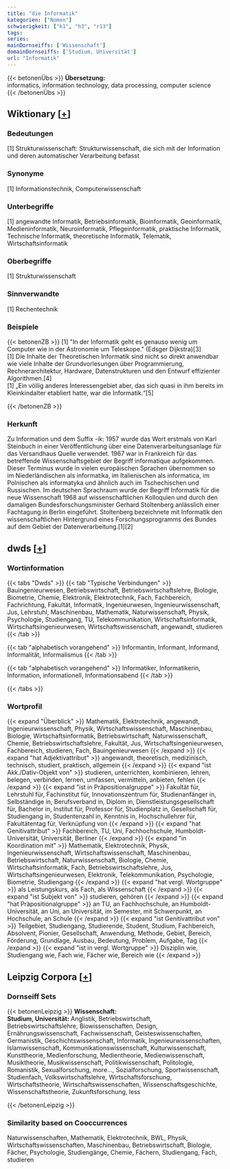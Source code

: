```yaml
---
title: "die Informatik"
kategorien: ["Nomen"]
schwierigkeit: ["k1", "h3", "r13"]
tags:
series:
mainDornseiffs: ['Wissenschaft']
domainDornseiffs: ['Studium, Universität']
url: "Informatik"
---
```


{{< betonenÜbs >}}
**Übersetzung:**  
informatics, information technology, data processing, computer science  
{{< /betonenÜbs >}}

## Wiktionary [[+](https://de.wiktionary.org/wiki/Informatik)]

### Bedeutungen
[1] Strukturwissenschaft: Strukturwissenschaft, die sich mit der Information und deren automatischer Verarbeitung befasst  

### Synonyme
[1] Informationstechnik, Computerwissenschaft  

### Unterbegriffe
[1] angewandte Informatik, Betriebsinformatik, Bioinformatik, Geoinformatik, Medieninformatik, Neuroinformatik, Pflegeinformatik, praktische Informatik, Technische Informatik, theoretische Informatik, Telematik, Wirtschaftsinformatik  

### Oberbegriffe
[1] Strukturwissenschaft  

### Sinnverwandte
[1] Rechentechnik  

### Beispiele
{{< betonenZB >}}
[1] "In der Informatik geht es genauso wenig um Computer wie in der Astronomie um Teleskope." (Edsger Dijkstra)[3]  
[1] Die Inhalte der Theoretischen Informatik sind nicht so direkt anwendbar wie viele Inhalte der Grundvorlesungen über Programmierung, Rechnerarchitektur, Hardware, Datenstrukturen und den Entwurf effizienter Algorithmen.[4]  
[1] „Ein völlig anderes Interessengebiet aber, das sich quasi in ihm bereits im Kleinkindalter etabliert hatte, war die Informatik.“[5]  

{{< /betonenZB >}}
### Herkunft
Zu Information und dem Suffix -ik: 1957 wurde das Wort erstmals von Karl Steinbuch in einer Veröffentlichung über eine Datenverarbeitungsanlage für das Versandhaus Quelle verwendet. 1967 war in Frankreich für das betreffende Wissenschaftsgebiet der Begriff informatique aufgekommen. Dieser Terminus wurde in vielen europäischen Sprachen übernommen so im Niederländischen als informatika, im Italienischen als informatica, im Polnischen als informatyka und ähnlich auch im Tschechischen und Russischen. Im deutschen Sprachraum wurde der Begriff Informatik für die neue Wissenschaft 1968 auf wissenschaftlichen Kolloquien und durch den damaligen Bundesforschungsminister Gerhard Stoltenberg anlässlich einer Fachtagung in Berlin eingeführt. Stoltenberg bezeichnete mit Informatik den wissenschaftlichen Hintergrund eines Forschungsprogramms des Bundes auf dem Gebiet der Datenverarbeitung.[1][2]  



## dwds [[+](https://www.dwds.de/wb/Informatik)]

### Wortinformation
{{< tabs "Dwds" >}}
{{< tab "Typische Verbindungen" >}}
Bauingenieurwesen, Betriebswirtschaft, Betriebswirtschaftslehre, Biologie, Biometrie, Chemie, Elektronik, Elektrotechnik, Fach, Fachbereich, Fachrichtung, Fakultät, Informatik, Ingenieurwesen, Ingenieurwissenschaft, Jus, Lehrstuhl, Maschinenbau, Mathematik, Naturwissenschaft, Physik, Psychologie, Studiengang, TU, Telekommunikation, Wirtschaftsinformatik, Wirtschaftsingenieurwesen, Wirtschaftswissenschaft, angewandt, studieren
{{< /tab >}}

{{< tab "alphabetisch vorangehend" >}}
Informantin, Informant, Informand, Informalität, Informalismus
{{< /tab >}}

{{< tab "alphabetisch vorangehend" >}}
Informatiker, Informatikerin, Information, informationell, Informationsabend
{{< /tab >}}

{{< /tabs >}}

### Wortprofil
{{< expand "Überblick" >}} Mathematik, Elektrotechnik, angewandt, Ingenieurwissenschaft, Physik, Wirtschaftswissenschaft, Maschinenbau, Biologie, Wirtschaftsinformatik, Betriebswirtschaft, Naturwissenschaft, Chemie, Betriebswirtschaftslehre, Fakultät, Jus, Wirtschaftsingenieurwesen, Fachbereich, studieren, Fach, Bauingenieurwesen {{< /expand >}}
{{< expand "hat Adjektivattribut" >}} angewandt, theoretisch, medizinisch, technisch, studiert, praktisch, allgemein {{< /expand >}}
{{< expand "ist Akk./Dativ-Objekt von" >}} studieren, unterrichten, kombinieren, lehren, belegen, verbinden, lernen, umfassen, vermitteln, anbieten, fehlen {{< /expand >}}
{{< expand "ist in Präpositionalgruppe" >}} Fakultät für, Lehrstuhl für, Fachinstitut für, Innovationszentrum für, Studienanfänger in, Selbständige in, Berufsverband in, Diplom in, Dienstleistungsgesellschaft für, Bachelor in, Institut für, Professor für, Studienplatz in, Gesellschaft für, Studiengang in, Studentenzahl in, Kenntnis in, Hochschullehrer für, Fakultätentag für, Verknüpfung von {{< /expand >}}
{{< expand "hat Genitivattribut" >}} Fachbereich, TU, Uni, Fachhochschule, Humboldt-Universität, Universität, Berliner {{< /expand >}}
{{< expand "in Koordination mit" >}} Mathematik, Elektrotechnik, Physik, Ingenieurwissenschaft, Wirtschaftswissenschaft, Maschinenbau, Betriebswirtschaft, Naturwissenschaft, Biologie, Chemie, Wirtschaftsinformatik, Fach, Betriebswirtschaftslehre, Jus, Wirtschaftsingenieurwesen, Elektronik, Telekommunikation, Psychologie, Biometrie, Studiengang {{< /expand >}}
{{< expand "hat vergl. Wortgruppe" >}} als Leistungskurs, als Fach, als Wissenschaft {{< /expand >}}
{{< expand "ist Subjekt von" >}} studieren, gehören {{< /expand >}}
{{< expand "hat Präpositionalgruppe" >}} an TU, an Fachhochschule, an Humboldt-Universität, an Uni, an Universität, im Semester, mit Schwerpunkt, an Hochschule, an Schule {{< /expand >}}
{{< expand "ist Genitivattribut von" >}} Teilgebiet, Studiengang, Studierende, Student, Studium, Fachbereich, Absolvent, Pionier, Gesellschaft, Anwendung, Methode, Gebiet, Bereich, Förderung, Grundlage, Ausbau, Bedeutung, Problem, Aufgabe, Tag {{< /expand >}}
{{< expand "ist in vergl. Wortgruppe" >}} Disziplin wie, Studiengang wie, Fach wie, Fächer wie, Bereich wie {{< /expand >}}

## Leipzig Corpora [[+](https://corpora.uni-leipzig.de/en/res?word=Informatik&corpusId=deu_newscrawl-public_2018)]

### Dornseiff Sets
{{< betonenLeipzig >}}
**Wissenschaft:**  
**Studium, Universität:** Anglistik, Betriebswirtschaft, Betriebswirtschaftslehre, Biowissenschaften, Design, Ernährungswissenschaft, Fachwissenschaft, Geisteswissenschaften, Germanistik, Geschichtswissenschaft, Informatik, Ingenieurwissenschaften, Islamwissenschaft, Kommunikationswissenschaft, Kulturwissenschaft, Kunsttheorie, Medienforschung, Medientheorie, Medienwissenschaft, Musiktheorie, Musikwissenschaft, Politikwissenschaft, Politologie, Romanistik, Sexualforschung, more..., Sozialforschung, Sportwissenschaft, Studienfach, Volkswirtschaftslehre, Wirtschaftsforschung, Wirtschaftstheorie, Wirtschaftswissenschaften, Wissenschaftsgeschichte, Wissenschaftstheorie, Zukunftsforschung, less  

{{< /betonenLeipzig >}}

### Similarity based on Cooccurrences
Naturwissenschaften, Mathematik, Elektrotechnik, BWL, Physik, Wirtschaftswissenschaften, Maschinenbau, Betriebswirtschaft, Biologie, Fächer, Psychologie, Studiengänge, Chemie, Fächern, Studiengang, Fach, studieren

